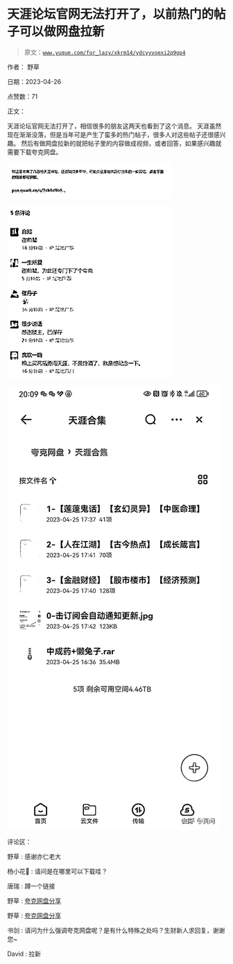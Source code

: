 # 天涯论坛官网无法打开了，以前热门的帖子可以做网盘拉新

> 原文：[`www.yuque.com/for_lazy/xkrm14/ydcyyvoexi2q9gp4`](https://www.yuque.com/for_lazy/xkrm14/ydcyyvoexi2q9gp4)

作者： 野草

日期：2023-04-26

点赞数：71

正文：

天涯论坛官网无法打开了，相信很多的朋友这两天也看到了这个消息。 天涯虽然现在渐渐没落，但是当年可是产生了蛮多的热门帖子，很多人对这些帖子还很感兴趣。 然后有做网盘拉新的就把帖子里的内容做成视频，或者回答，如果感兴趣就需要下载夸克网盘。

![](img/6e811e0cbfcf86425365bb13e0f3d31d.png)  

![](img/23405cc7902b898b008f276b055d12d6.png)  

![](img/7afff93a5f926b6c1c9c33d6ecfddbc9.png)  

评论区：

野草 : 感谢亦仁老大

杨小花🌸 : 请问是在哪里可以下载哇？

唐瑞 : 蹲一个链接

野草 : [夸克网盘分享](https://pan.quark.cn/s/25d59ec7b411#/list/share)

野草 : [夸克网盘分享](https://pan.quark.cn/s/25d59ec7b411#/list/share)

书剑 : 请问为什么强调夸克网盘呢？是有什么特殊之处吗？生财新人求回复，谢谢您~

David : 拉新


